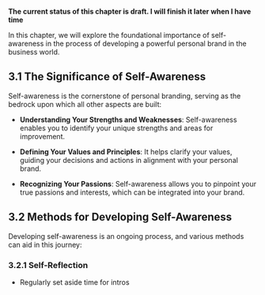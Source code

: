**The current status of this chapter is draft. I will finish it later when I have time**

In this chapter, we will explore the foundational importance of self-awareness in the process of developing a powerful personal brand in the business world.

3.1 The Significance of Self-Awareness
--------------------------------------

Self-awareness is the cornerstone of personal branding, serving as the bedrock upon which all other aspects are built:

* **Understanding Your Strengths and Weaknesses**: Self-awareness enables you to identify your unique strengths and areas for improvement.

* **Defining Your Values and Principles**: It helps clarify your values, guiding your decisions and actions in alignment with your personal brand.

* **Recognizing Your Passions**: Self-awareness allows you to pinpoint your true passions and interests, which can be integrated into your brand.

3.2 Methods for Developing Self-Awareness
-----------------------------------------

Developing self-awareness is an ongoing process, and various methods can aid in this journey:

### 3.2.1 Self-Reflection

* Regularly set aside time for intros
